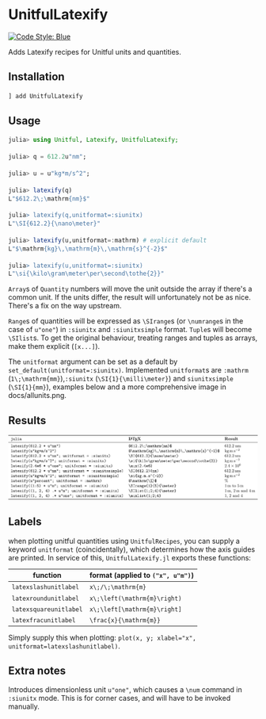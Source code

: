 # UnitfulLatexify
[![Code Style: Blue](https://img.shields.io/badge/code%20style-blue-4495d1.svg)](https://github.com/invenia/BlueStyle)

Adds Latexify recipes for Unitful units and quantities.

## Installation
```julia
] add UnitfulLatexify
```

## Usage
```julia
julia> using Unitful, Latexify, UnitfulLatexify;

julia> q = 612.2u"nm";

julia> u = u"kg*m/s^2";

julia> latexify(q)
L"$612.2\;\mathrm{nm}$"

julia> latexify(q,unitformat=:siunitx)
L"\SI{612.2}{\nano\meter}"

julia> latexify(u,unitformat=:mathrm) # explicit default
L"$\mathrm{kg}\,\mathrm{m}\,\mathrm{s}^{-2}$"

julia> latexify(u,unitformat=:siunitx)
L"\si{\kilo\gram\meter\per\second\tothe{2}}"
```

`Array`s of `Quantity` numbers will move the unit outside the array if there's a common unit. If the units differ, the result will unfortunately not be as nice. There's a fix on the way upstream.

`Range`s of quantities will be expressed as `\SIrange`s (or `\numrange`s in the case of `u"one"`) in `:siunitx` and `:siunitxsimple` format. `Tuple`s will become `\SIlist`s. To get the original behaviour, treating ranges and tuples as arrays, make them explicit (`[x...]`).


The `unitformat` argument can be set as a default by `set_default(unitformat=:siunitx)`. Implemented `unitformat`s are `:mathrm` (`1\;\mathrm{mm}`),`:siunitx` (`\SI{1}{\milli\meter}`) and `siunitxsimple` (`\SI{1}{mm}`), examples below and a more comprehensive image in docs/allunits.png.


## Results
![Results](/docs/examples.png)

## Labels
when plotting unitful quantities using `UnitfulRecipes`, you can supply a keyword `unitformat` (coincidentally), which determines how the axis guides are printed. In service of this, `UnitfulLatexify.jl` exports these functions:

| function | format (applied to `("x", u"m")`) |
| ---- | ---- |
| `latexslashunitlabel` | ``x\;/\;\mathrm{m}`` |
| `latexroundunitlabel` | ``x\;\left(\mathrm{m}\right)`` |
| `latexsquareunitlabel` | ``x\;\left[\mathrm{m}\right]`` |
| `latexfracunitlabel` | ``\frac{x}{\mathrm{m}}`` |

Simply supply this when plotting: `plot(x, y; xlabel="x", unitformat=latexslashunitlabel)`.

## Extra notes
Introduces dimensionless unit `u"one"`, which causes a `\num` command in `:siunitx` mode. This is for corner cases, and will have to be invoked manually.
